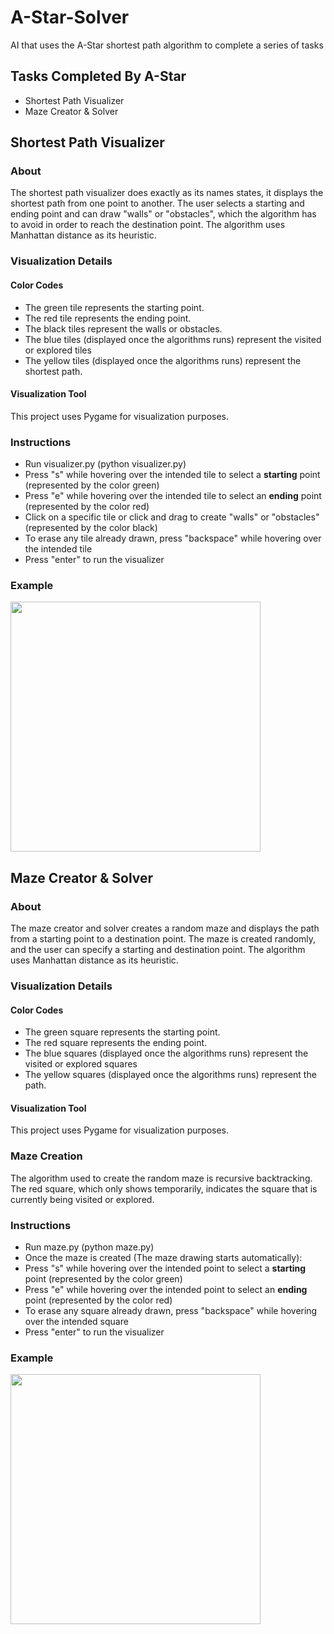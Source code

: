 # A-Star-Solver
AI that uses the A-Star shortest path algorithm to complete a series of tasks

## Tasks Completed By A-Star
* Shortest Path Visualizer
* Maze Creator & Solver

## Shortest Path Visualizer

### About
The shortest path visualizer does exactly as its names states, it displays the shortest path from one point to another. The user selects
a starting and ending point and can draw "walls" or "obstacles", which the algorithm has to avoid in order to reach the destination point. 
The algorithm uses Manhattan distance as its heuristic.

### Visualization Details

#### Color Codes
* The green tile represents the starting point.
* The red tile represents the ending point.
* The black tiles represent the walls or obstacles.
* The blue tiles (displayed once the algorithms runs) represent the visited or explored tiles
* The yellow tiles (displayed once the algorithms runs) represent the shortest path.

#### Visualization Tool
This project uses Pygame for visualization purposes. 

### Instructions
* Run visualizer.py (python visualizer.py)
* Press "s" while hovering over the intended tile to select a <b>starting</b> point (represented by the color green)
* Press "e" while hovering over the intended tile to select an <b>ending</b> point (represented by the color red)
* Click on a specific tile or click and drag to create "walls" or "obstacles" (represented by the color black)
* To erase any tile already drawn, press "backspace" while hovering over the intended tile
* Press "enter" to run the visualizer

### Example
<img src="gifs/Visualizer.gif" width="400" height="400" />

## Maze Creator & Solver

### About
The maze creator and solver creates a random maze and displays the path from a starting point to a destination point. The maze is created randomly, and the user can specify a starting and destination point. The algorithm uses Manhattan distance as its heuristic. 

### Visualization Details

#### Color Codes
* The green square represents the starting point.
* The red square represents the ending point.
* The blue squares (displayed once the algorithms runs) represent the visited or explored squares
* The yellow squares (displayed once the algorithms runs) represent the path.

#### Visualization Tool
This project uses Pygame for visualization purposes.

### Maze Creation
The algorithm used to create the random maze is recursive backtracking. The red square, which only shows temporarily, indicates the square
that is currently being visited or explored. 

### Instructions
* Run maze.py (python maze.py)
* Once the maze is created (The maze drawing starts automatically):
* Press "s" while hovering over the intended point to select a <b>starting</b> point (represented by the color green)
* Press "e" while hovering over the intended point to select an <b>ending</b> point (represented by the color red)
* To erase any square already drawn, press "backspace" while hovering over the intended square
* Press "enter" to run the visualizer

### Example
<img src="gifs/Maze.gif" width="400" height="400" />



